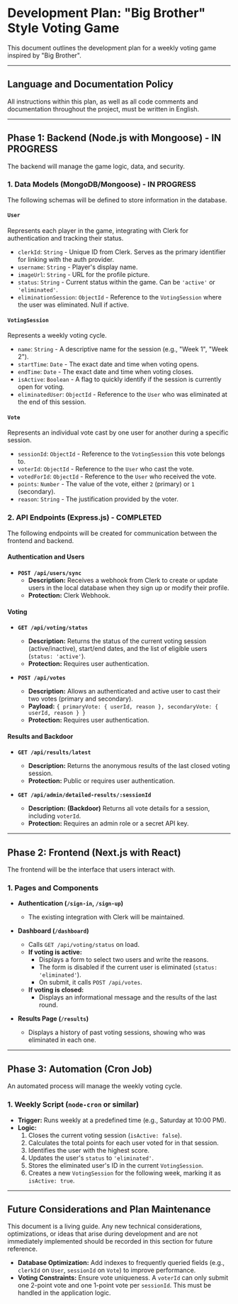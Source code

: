 # Development Plan: "Big Brother" Style Voting Game

This document outlines the development plan for a weekly voting game inspired by "Big Brother".

---

## Language and Documentation Policy
All instructions within this plan, as well as all code comments and documentation throughout the project, must be written in English.

---

## Phase 1: Backend (Node.js with Mongoose) - IN PROGRESS

The backend will manage the game logic, data, and security.

### 1. Data Models (MongoDB/Mongoose) - IN PROGRESS

The following schemas will be defined to store information in the database.

#### `User`
Represents each player in the game, integrating with Clerk for authentication and tracking their status.

-   `clerkId`: `String` - Unique ID from Clerk. Serves as the primary identifier for linking with the auth provider.
-   `username`: `String` - Player's display name.
-   `imageUrl`: `String` - URL for the profile picture.
-   `status`: `String` - Current status within the game. Can be `'active'` or `'eliminated'`.
-   `eliminationSession`: `ObjectId` - Reference to the `VotingSession` where the user was eliminated. Null if active.

#### `VotingSession`
Represents a weekly voting cycle.

-   `name`: `String` - A descriptive name for the session (e.g., "Week 1", "Week 2").
-   `startTime`: `Date` - The exact date and time when voting opens.
-   `endTime`: `Date` - The exact date and time when voting closes.
-   `isActive`: `Boolean` - A flag to quickly identify if the session is currently open for voting.
-   `eliminatedUser`: `ObjectId` - Reference to the `User` who was eliminated at the end of this session.

#### `Vote`
Represents an individual vote cast by one user for another during a specific session.

-   `sessionId`: `ObjectId` - Reference to the `VotingSession` this vote belongs to.
-   `voterId`: `ObjectId` - Reference to the `User` who cast the vote.
-   `votedForId`: `ObjectId` - Reference to the `User` who received the vote.
-   `points`: `Number` - The value of the vote, either `2` (primary) or `1` (secondary).
-   `reason`: `String` - The justification provided by the voter.

### 2. API Endpoints (Express.js) - COMPLETED

The following endpoints will be created for communication between the frontend and backend.

#### Authentication and Users
-   **`POST /api/users/sync`**
    -   **Description:** Receives a webhook from Clerk to create or update users in the local database when they sign up or modify their profile.
    -   **Protection:** Clerk Webhook.

#### Voting
-   **`GET /api/voting/status`**
    -   **Description:** Returns the status of the current voting session (active/inactive), start/end dates, and the list of eligible users (`status: 'active'`).
    -   **Protection:** Requires user authentication.

-   **`POST /api/votes`**
    -   **Description:** Allows an authenticated and active user to cast their two votes (primary and secondary).
    -   **Payload:** `{ primaryVote: { userId, reason }, secondaryVote: { userId, reason } }`
    -   **Protection:** Requires user authentication.

#### Results and Backdoor
-   **`GET /api/results/latest`**
    -   **Description:** Returns the anonymous results of the last closed voting session.
    -   **Protection:** Public or requires user authentication.

-   **`GET /api/admin/detailed-results/:sessionId`**
    -   **Description:** **(Backdoor)** Returns all vote details for a session, including `voterId`.
    -   **Protection:** Requires an admin role or a secret API key.

---

## Phase 2: Frontend (Next.js with React)

The frontend will be the interface that users interact with.

### 1. Pages and Components

-   **Authentication (`/sign-in`, `/sign-up`)**
    -   The existing integration with Clerk will be maintained.

-   **Dashboard (`/dashboard`)**
    -   Calls `GET /api/voting/status` on load.
    -   **If voting is active:**
        -   Displays a form to select two users and write the reasons.
        -   The form is disabled if the current user is eliminated (`status: 'eliminated'`).
        -   On submit, it calls `POST /api/votes`.
    -   **If voting is closed:**
        -   Displays an informational message and the results of the last round.

-   **Results Page (`/results`)**
    -   Displays a history of past voting sessions, showing who was eliminated in each one.

---

## Phase 3: Automation (Cron Job)

An automated process will manage the weekly voting cycle.

### 1. Weekly Script (`node-cron` or similar)

-   **Trigger:** Runs weekly at a predefined time (e.g., Saturday at 10:00 PM).
-   **Logic:**
    1.  Closes the current voting session (`isActive: false`).
    2.  Calculates the total points for each user voted for in that session.
    3.  Identifies the user with the highest score.
    4.  Updates the user's `status` to `'eliminated'`.
    5.  Stores the eliminated user's ID in the current `VotingSession`.
    6.  Creates a new `VotingSession` for the following week, marking it as `isActive: true`.

---

## Future Considerations and Plan Maintenance

This document is a living guide. Any new technical considerations, optimizations, or ideas that arise during development and are not immediately implemented should be recorded in this section for future reference.

-   **Database Optimization:** Add indexes to frequently queried fields (e.g., `clerkId` on `User`, `sessionId` on `Vote`) to improve performance.
-   **Voting Constraints:** Ensure vote uniqueness. A `voterId` can only submit one 2-point vote and one 1-point vote per `sessionId`. This must be handled in the application logic.
